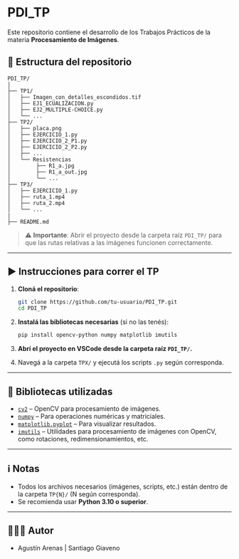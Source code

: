 # PDI_TP

Este repositorio contiene el desarrollo de los Trabajos Prácticos de la materia **Procesamiento de Imágenes**.

## 📁 Estructura del repositorio

```
PDI_TP/
│
├── TP1/
│   ├── Imagen_con_detalles_escondidos.tif
│   ├── EJ1_ECUALIZACION.py
│   ├── EJ2_MULTIPLE-CHOICE.py
│   └── ...
├── TP2/
│   ├── placa.png
│   ├── EJERCICIO_1.py
│   ├── EJERCICIO_2_P1.py
│   ├── EJERCICIO_2_P2.py
│   ├── ...
│   └── Resistencias
│        ├── R1_a.jpg
│        ├── R1_a_out.jpg
│        └── ...
├── TP3/
│   ├── EJERCICIO_1.py
│   ├── ruta_1.mp4
│   ├── ruta_2.mp4
│   └── ...
|
├── README.md
```

> ⚠️ **Importante**: Abrir el proyecto desde la carpeta raíz `PDI_TP/` para que las rutas relativas a las imágenes funcionen correctamente.

---

## ▶️ Instrucciones para correr el TP

1. **Cloná el repositorio**:

   ```bash
   git clone https://github.com/tu-usuario/PDI_TP.git
   cd PDI_TP
   ```

2. **Instalá las bibliotecas necesarias** (si no las tenés):

   ```bash
   pip install opencv-python numpy matplotlib imutils
   ```

3. **Abrí el proyecto en VSCode desde la carpeta raíz `PDI_TP/`.**

4. Navegá a la carpeta `TPX/` y ejecutá los scripts `.py` según corresponda.

---

## 🧰 Bibliotecas utilizadas

- [`cv2`](https://pypi.org/project/opencv-python/) – OpenCV para procesamiento de imágenes.
- [`numpy`](https://numpy.org/) – Para operaciones numéricas y matriciales.
- [`matplotlib.pyplot`](https://matplotlib.org/stable/api/pyplot_api.html) – Para visualizar resultados.
- [`imutils`](https://github.com/jrosebr1/imutils) – Utilidades para procesamiento de imágenes con OpenCV, como rotaciones, redimensionamientos, etc.

---

## ℹ️ Notas

- Todos los archivos necesarios (imágenes, scripts, etc.) están dentro de la carpeta `TP{N}/` (N según corresponda).
- Se recomienda usar **Python 3.10 o superior**.

---

## 🧑🏽‍💻 Autor

- Agustín Arenas | Santiago Giaveno